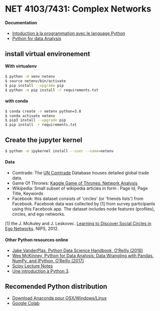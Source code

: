# NET 4103/7431: Complex Networks

#### Documentation  
* [Intoduction à la programmation avec le language Python](doc/IntroPython.pdf)
* [Python for data Analysis](doc/Python-for-Data-Analysis.pdf)

## install virtual environement

#### With virtualenv
```bash
$ python -m venv netenv
$ source netenv/bin/activate
$ pip install --upgrade pip
$ python -m pip install -r requirements.txt  
```

#### with conda 
```bash
$ conda create -n netenv python=3.8    
$ conda activate netenv
$ pip3 install --upgrade pip
$ pip install -r requirements.txt  
```

## Create the jupyter kernel
```bash
$ python -m ipykernel install --user --name=netenv
```

#### Data
* Comtrade: The [UN Comtrade](https://comtrade.un.org/) Database houses detailed global trade data.
* Game Of Thrones: [Kaggle Game of Thrones: Network Analysis](https://www.kaggle.com/mmmarchetti/game-of-thrones-network-analysis/notebook)
* Wikipedia: Small subset of wikipedia articles in form : Page Id, Page Title, Keywords 
* Facebook: this dataset consists of 'circles' (or 'friends lists') from Facebook. Facebook data was collected by [1] from survey participants using this Facebook app. The dataset includes node features (profiles), circles, and ego networks.

_[1]_ the J. McAuley and J. Leskovec. [Learning to Discover Social Circles in Ego Networks](http://i.stanford.edu/~julian/pdfs/nips2012.pdf). NIPS, 2012.

#### Other Python resources online 
* [Jake VanderPlas, Python Data Science Handbook,  O′Reilly  (2016)](https://jakevdp.github.io/PythonDataScienceHandbook/)
* [Wes McKinney, Python for Data Analysis: Data Wrangling with Pandas, NumPy, and IPython, O′Reilly (2017)](https://bedford-computing.co.uk/learning/wp-content/uploads/2015/10/Python-for-Data-Analysis.pdf)
* [Scipy Lecture Notes](http://www.scipy-lectures.org/)
* [Une introduction à Python 3](http://hebergement.u-psud.fr/iut-orsay/Pedagogie/MPHY/Python/courspython3.pdf).

## Recomended Python distribution 
* [Download Anaconda pour OSX/Windows/Linux](https://www.anaconda.com/products/individual)
* [Google Colab](https://colab.research.google.com/)

